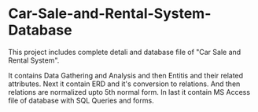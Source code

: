# Car-Sale-and-Rental-System-Database
This project includes complete detali and database file of "Car Sale and Rental System". 

It contains Data Gathering and Analysis and then Entitis and their related attributes. Next it contain ERD and it's conversion to relations.
And then relations are normalized upto 5th normal form.
In last it contain MS Access file of database with SQL Queries and forms.
